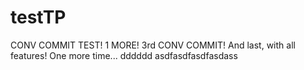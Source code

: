 # testTP
CONV COMMIT TEST!
1 MORE!
3rd CONV COMMIT!
And last, with all features!
One more time...
dddddd
asdfasdfasdfasdass
